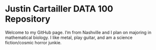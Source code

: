 # Justin Cartailler DATA 100 Repository

Welcome to my GitHub page.  I’m from Nashville and I plan on majoring in mathematical biology.  I like metal, play guitar, and am a science fiction/cosmic horror junkie. 
